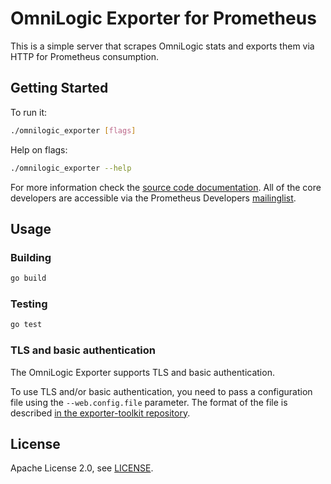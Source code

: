 # OmniLogic Exporter for Prometheus

This is a simple server that scrapes OmniLogic stats and exports them via HTTP for
Prometheus consumption.

## Getting Started

To run it:

```bash
./omnilogic_exporter [flags]
```

Help on flags:

```bash
./omnilogic_exporter --help
```

For more information check the [source code documentation][gdocs]. All of the
core developers are accessible via the Prometheus Developers [mailinglist][].

[gdocs]: http://godoc.org/github.com/prometheus/omnilogic_exporter
[mailinglist]: https://groups.google.com/forum/?fromgroups#!forum/prometheus-developers

## Usage

### Building

```bash
go build
```

### Testing

```bash
go test
```

### TLS and basic authentication

The OmniLogic Exporter supports TLS and basic authentication.

To use TLS and/or basic authentication, you need to pass a configuration file
using the `--web.config.file` parameter. The format of the file is described
[in the exporter-toolkit repository](https://github.com/prometheus/exporter-toolkit/blob/master/docs/web-configuration.md).

## License

Apache License 2.0, see [LICENSE](https://github.com/prometheus/omnilogic_exporter/blob/master/LICENSE).
